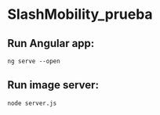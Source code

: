 # SlashMobility_prueba

## Run Angular app:

```
ng serve --open
```

## Run image server:

```
node server.js
```
